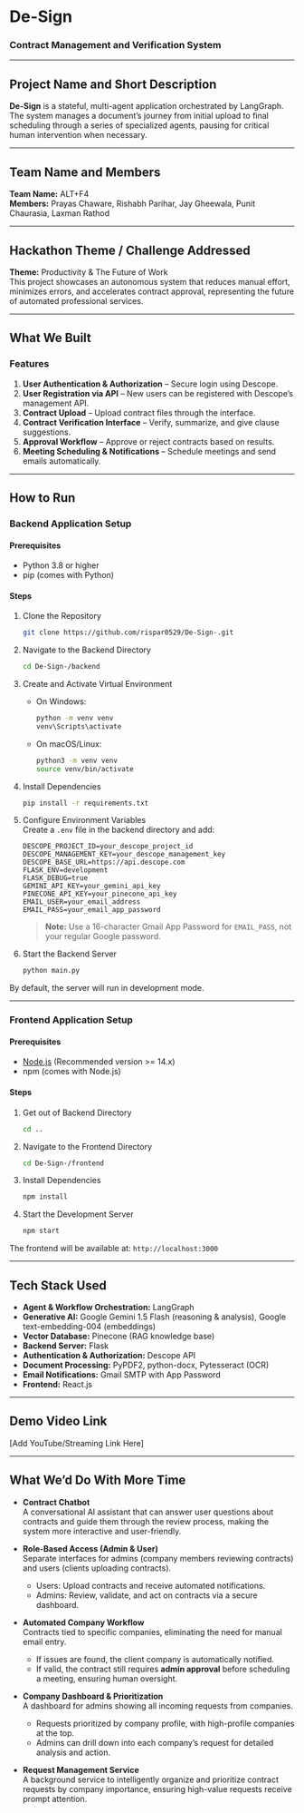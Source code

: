 # De-Sign
### Contract Management and Verification System

---

## Project Name and Short Description
**De-Sign** is a stateful, multi-agent application orchestrated by LangGraph. The system manages a document’s journey from initial upload to final scheduling through a series of specialized agents, pausing for critical human intervention when necessary.

---

## Team Name and Members
**Team Name:** ALT+F4  
**Members:** Prayas Chaware, Rishabh Parihar, Jay Gheewala, Punit Chaurasia, Laxman Rathod

---

## Hackathon Theme / Challenge Addressed
**Theme:** Productivity & The Future of Work  
This project showcases an autonomous system that reduces manual effort, minimizes errors, and accelerates contract approval, representing the future of automated professional services.

---

## What We Built

### Features
1. **User Authentication & Authorization** – Secure login using Descope.  
2. **User Registration via API** – New users can be registered with Descope’s management API.  
3. **Contract Upload** – Upload contract files through the interface.  
4. **Contract Verification Interface** – Verify, summarize, and give clause suggestions.  
5. **Approval Workflow** – Approve or reject contracts based on results.  
6. **Meeting Scheduling & Notifications** – Schedule meetings and send emails automatically.  

---

## How to Run

### Backend Application Setup

#### Prerequisites
- Python 3.8 or higher  
- pip (comes with Python)  

#### Steps
1. Clone the Repository  
   ```bash
   git clone https://github.com/rispar0529/De-Sign-.git
   ```  

2. Navigate to the Backend Directory  
   ```bash
   cd De-Sign-/backend
   ```  

3. Create and Activate Virtual Environment  
   - On Windows:  
     ```bash
     python -m venv venv
     venv\Scripts\activate
     ```  
   - On macOS/Linux:  
     ```bash
     python3 -m venv venv
     source venv/bin/activate
     ```  

4. Install Dependencies  
   ```bash
   pip install -r requirements.txt
   ```  

5. Configure Environment Variables  
   Create a `.env` file in the backend directory and add:  
   ```env
   DESCOPE_PROJECT_ID=your_descope_project_id
   DESCOPE_MANAGEMENT_KEY=your_descope_management_key
   DESCOPE_BASE_URL=https://api.descope.com
   FLASK_ENV=development
   FLASK_DEBUG=true
   GEMINI_API_KEY=your_gemini_api_key
   PINECONE_API_KEY=your_pinecone_api_key
   EMAIL_USER=your_email_address
   EMAIL_PASS=your_email_app_password
   ```  

   > **Note:** Use a 16-character Gmail App Password for `EMAIL_PASS`, not your regular Google password.  

6. Start the Backend Server  
   ```bash
   python main.py
   ```  

By default, the server will run in development mode.  

---

### Frontend Application Setup

#### Prerequisites
- [Node.js](https://nodejs.org/) (Recommended version >= 14.x)  
- npm (comes with Node.js)  

#### Steps
1. Get out of Backend Directory
   ```bash
   cd ..
   ```  

2. Navigate to the Frontend Directory  
   ```bash
   cd De-Sign-/frontend
   ```  

3. Install Dependencies  
   ```bash
   npm install
   ```  

4. Start the Development Server  
   ```bash
   npm start
   ```  

The frontend will be available at: `http://localhost:3000`  

---

## Tech Stack Used
- **Agent & Workflow Orchestration:** LangGraph  
- **Generative AI:** Google Gemini 1.5 Flash (reasoning & analysis), Google text-embedding-004 (embeddings)  
- **Vector Database:** Pinecone (RAG knowledge base)  
- **Backend Server:** Flask  
- **Authentication & Authorization:** Descope API  
- **Document Processing:** PyPDF2, python-docx, Pytesseract (OCR)  
- **Email Notifications:** Gmail SMTP with App Password  
- **Frontend:** React.js  

---

## Demo Video Link
[Add YouTube/Streaming Link Here]

---

## What We’d Do With More Time
- **Contract Chatbot**  
  A conversational AI assistant that can answer user questions about contracts and guide them through the review process, making the system more interactive and user-friendly.  

- **Role-Based Access (Admin & User)**  
  Separate interfaces for admins (company members reviewing contracts) and users (clients uploading contracts).  
  - Users: Upload contracts and receive automated notifications.  
  - Admins: Review, validate, and act on contracts via a secure dashboard.  

- **Automated Company Workflow**  
  Contracts tied to specific companies, eliminating the need for manual email entry.  
  - If issues are found, the client company is automatically notified.  
  - If valid, the contract still requires **admin approval** before scheduling a meeting, ensuring human oversight.  

- **Company Dashboard & Prioritization**  
  A dashboard for admins showing all incoming requests from companies.  
  - Requests prioritized by company profile, with high-profile companies at the top.  
  - Admins can drill down into each company’s request for detailed analysis and action.  

- **Request Management Service**  
  A background service to intelligently organize and prioritize contract requests by company importance, ensuring high-value requests receive prompt attention.  